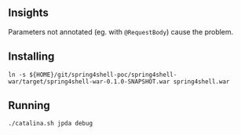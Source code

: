 

## Insights

Parameters not annotated (eg. with `@RequestBody`) cause the problem.

## Installing

    ln -s ${HOME}/git/spring4shell-poc/spring4shell-war/target/spring4shell-war-0.1.0-SNAPSHOT.war spring4shell.war

## Running

    ./catalina.sh jpda debug